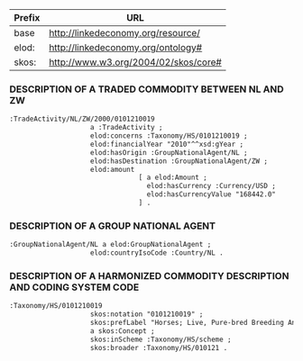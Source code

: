 Prefix | URL
-----------|-----------------
base | http://linkedeconomy.org/resource/
elod: | http://linkedeconomy.org/ontology#
skos: | http://www.w3.org/2004/02/skos/core#


### DESCRIPTION OF A TRADED COMMODITY BETWEEN NL AND ZW  ###
```xml
:TradeActivity/NL/ZW/2000/0101210019
                    a :TradeActivity ;
                    elod:concerns :Taxonomy/HS/0101210019 ;
                    elod:financialYear "2010"^^xsd:gYear ;
					elod:hasOrigin :GroupNationalAgent/NL ;
                    elod:hasDestination :GroupNationalAgent/ZW ;
                    elod:amount
								[ a elod:Amount ;
                                  elod:hasCurrency :Currency/USD ;
                                  elod:hasCurrencyValue "168442.0"
								] .                    
```

### DESCRIPTION OF A GROUP NATIONAL AGENT ###
```xml
:GroupNationalAgent/NL a elod:GroupNationalAgent ;
                    elod:countryIsoCode :Country/NL .
```

### DESCRIPTION OF A HARMONIZED COMMODITY DESCRIPTION AND CODING SYSTEM CODE ###
```xml
:Taxonomy/HS/0101210019
                    skos:notation "0101210019" ;
                    skos:prefLabel "Horses; Live, Pure-bred Breeding Animals, Thoroughbred, Sport Breeding Stock, Excluding Race Breeding Stock, Mares" ;
                    a skos:Concept ;
                    skos:inScheme :Taxonomy/HS/scheme ;
                    skos:broader :Taxonomy/HS/010121 .
```